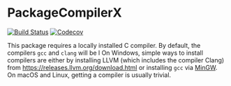 # PackageCompilerX

[![Build Status](https://travis-ci.com/KristofferC/PackageCompilerX.jl.svg?branch=master)](https://travis-ci.com/KristofferC/PackageCompilerX.jl)
[![Codecov](https://codecov.io/gh/KristofferC/PackageCompilerX.jl/branch/master/graph/badge.svg)](https://codecov.io/gh/KristofferC/PackageCompilerX.jl)


This package requires a locally installed C compiler. By default, the compilers `gcc` and `clang` will be l
On Windows, simple ways to install compilers are either by installing LLVM (which includes the compiler Clang) from https://releases.llvm.org/download.html or installing `gcc` via [MinGW](http://www.mingw.org/). On macOS and Linux, getting a compiler is usually trivial.
